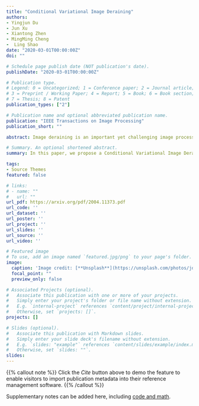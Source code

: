 ```yaml
---
title: "Conditional Variational Image Deraining"
authors:
- Yingjun Du 
- Jun Xu 
- Xiantong Zhen
- MingMing Cheng
-  Ling Shao
date: "2020-03-01T00:00:00Z"
doi: ""

# Schedule page publish date (NOT publication's date).
publishDate: "2020-03-01T00:00:00Z"

# Publication type.
# Legend: 0 = Uncategorized; 1 = Conference paper; 2 = Journal article;
# 3 = Preprint / Working Paper; 4 = Report; 5 = Book; 6 = Book section;
# 7 = Thesis; 8 = Patent
publication_types: ["2"]

# Publication name and optional abbreviated publication name.
publication: "IEEE Transactions on Image Processing"
publication_short: ""

abstract: Image deraining is an important yet challenging image processing task. Though deterministic image deraining methods are developed with encouraging performance, they are infeasible to learn flexible representations for probabilistic inference and diverse predictions. Besides, rain intensity varies both in spatial locations and across color channels, making this task more difficult. In this paper, we propose a Conditional Variational Image Deraining (CVID) network for better deraining performance, leveraging the exclusive generative ability of Conditional Variational Auto-Encoder (CVAE) on providing diverse predictions for the rainy image. To perform spatially adaptive deraining, we propose a spatial density estimation (SDE) module to estimate a rain density map for each image. Since rain density varies across different color channels, we also propose a channel-wise (CW) deraining scheme. Experiments on synthesized and real-world datasets show that the proposed CVID network achieves much better performance than previous deterministic methods on image deraining. Extensive ablation studies validate the effectiveness of the proposed SDE module and CW scheme in our CVID network.

# Summary. An optional shortened abstract.
summary: In this paper, we propose a Conditional Variational Image Deraining (CVID) network for better deraining performance, leveraging the exclusive generative ability of Conditional Variational Auto-Encoder (CVAE) on providing diverse predictions for the rainy image.

tags:
- Source Themes
featured: false

# links:
# - name: ""
#   url: ""
url_pdf: https://arxiv.org/pdf/2004.11373.pdf
url_code: ''
url_dataset: ''
url_poster: ''
url_project: ''
url_slides: ''
url_source: ''
url_video: ''

# Featured image
# To use, add an image named `featured.jpg/png` to your page's folder. 
image:
  caption: 'Image credit: [**Unsplash**](https://unsplash.com/photos/jdD8gXaTZsc)'
  focal_point: ""
  preview_only: false

# Associated Projects (optional).
#   Associate this publication with one or more of your projects.
#   Simply enter your project's folder or file name without extension.
#   E.g. `internal-project` references `content/project/internal-project/index.md`.
#   Otherwise, set `projects: []`.
projects: []

# Slides (optional).
#   Associate this publication with Markdown slides.
#   Simply enter your slide deck's filename without extension.
#   E.g. `slides: "example"` references `content/slides/example/index.md`.
#   Otherwise, set `slides: ""`.
slides:
---
```


{{% callout note %}}
Click the *Cite* button above to demo the feature to enable visitors to import publication metadata into their reference management software.
{{% /callout %}}

Supplementary notes can be added here, including [code and math](https://sourcethemes.com/academic/docs/writing-markdown-latex/).
